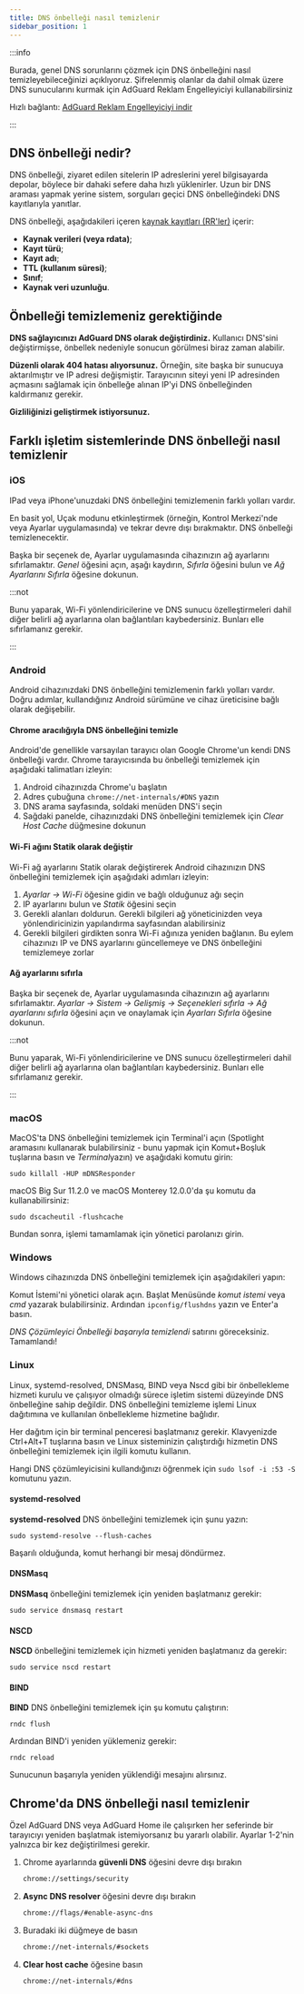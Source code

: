 ```yaml
---
title: DNS önbelleği nasıl temizlenir
sidebar_position: 1
---
```


:::info

Burada, genel DNS sorunlarını çözmek için DNS önbelleğini nasıl temizleyebileceğinizi açıklıyoruz. Şifrelenmiş olanlar da dahil olmak üzere DNS sunucularını kurmak için AdGuard Reklam Engelleyiciyi kullanabilirsiniz

Hızlı bağlantı: [AdGuard Reklam Engelleyiciyi indir](https://agrd.io/download-kb-adblock)

:::

## DNS önbelleği nedir?

DNS önbelleği, ziyaret edilen sitelerin IP adreslerini yerel bilgisayarda depolar, böylece bir dahaki sefere daha hızlı yüklenirler. Uzun bir DNS araması yapmak yerine sistem, sorguları geçici DNS önbelleğindeki DNS kayıtlarıyla yanıtlar.

DNS önbelleği, aşağıdakileri içeren [kaynak kayıtları (RR'ler)](https://en.wikipedia.org/wiki/Domain_Name_System#Resource_records) içerir:

- **Kaynak verileri (veya rdata)**;
- **Kayıt türü**;
- **Kayıt adı**;
- **TTL (kullanım süresi)**;
- **Sınıf**;
- **Kaynak veri uzunluğu**.

## Önbelleği temizlemeniz gerektiğinde

**DNS sağlayıcınızı AdGuard DNS olarak değiştirdiniz.** Kullanıcı DNS'sini değiştirmişse, önbellek nedeniyle sonucun görülmesi biraz zaman alabilir.

**Düzenli olarak 404 hatası alıyorsunuz.** Örneğin, site başka bir sunucuya aktarılmıştır ve IP adresi değişmiştir. Tarayıcının siteyi yeni IP adresinden açmasını sağlamak için önbelleğe alınan IP'yi DNS önbelleğinden kaldırmanız gerekir.

**Gizliliğinizi geliştirmek istiyorsunuz.**

## Farklı işletim sistemlerinde DNS önbelleği nasıl temizlenir

### iOS

IPad veya iPhone'unuzdaki DNS önbelleğini temizlemenin farklı yolları vardır.

En basit yol, Uçak modunu etkinleştirmek (örneğin, Kontrol Merkezi'nde veya Ayarlar uygulamasında) ve tekrar devre dışı bırakmaktır. DNS önbelleği temizlenecektir.

Başka bir seçenek de, Ayarlar uygulamasında cihazınızın ağ ayarlarını sıfırlamaktır. *Genel* öğesini açın, aşağı kaydırın, *Sıfırla* öğesini bulun ve *Ağ Ayarlarını Sıfırla* öğesine dokunun.

:::not

Bunu yaparak, Wi-Fi yönlendiricilerine ve DNS sunucu özelleştirmeleri dahil diğer belirli ağ ayarlarına olan bağlantıları kaybedersiniz. Bunları elle sıfırlamanız gerekir.

:::

### Android

Android cihazınızdaki DNS önbelleğini temizlemenin farklı yolları vardır. Doğru adımlar, kullandığınız Android sürümüne ve cihaz üreticisine bağlı olarak değişebilir.

#### Chrome aracılığıyla DNS önbelleğini temizle

Android'de genellikle varsayılan tarayıcı olan Google Chrome'un kendi DNS önbelleği vardır. Chrome tarayıcısında bu önbelleği temizlemek için aşağıdaki talimatları izleyin:

1. Android cihazınızda Chrome'u başlatın
1. Adres çubuğuna `chrome://net-internals/#DNS` yazın
1. DNS arama sayfasında, soldaki menüden DNS'i seçin
1. Sağdaki panelde, cihazınızdaki DNS önbelleğini temizlemek için *Clear Host Cache* düğmesine dokunun

#### Wi-Fi ağını Statik olarak değiştir

Wi-Fi ağ ayarlarını Statik olarak değiştirerek Android cihazınızın DNS önbelleğini temizlemek için aşağıdaki adımları izleyin:

1. *Ayarlar → Wi-Fi* öğesine gidin ve bağlı olduğunuz ağı seçin
1. IP ayarlarını bulun ve *Statik* öğesini seçin
1. Gerekli alanları doldurun. Gerekli bilgileri ağ yöneticinizden veya yönlendiricinizin yapılandırma sayfasından alabilirsiniz
1. Gerekli bilgileri girdikten sonra Wi-Fi ağınıza yeniden bağlanın. Bu eylem cihazınızı IP ve DNS ayarlarını güncellemeye ve DNS önbelleğini temizlemeye zorlar

#### Ağ ayarlarını sıfırla

Başka bir seçenek de, Ayarlar uygulamasında cihazınızın ağ ayarlarını sıfırlamaktır. *Ayarlar → Sistem → Gelişmiş → Seçenekleri sıfırla → Ağ ayarlarını sıfırla* öğesini açın ve onaylamak için *Ayarları Sıfırla* öğesine dokunun.

:::not

Bunu yaparak, Wi-Fi yönlendiricilerine ve DNS sunucu özelleştirmeleri dahil diğer belirli ağ ayarlarına olan bağlantıları kaybedersiniz. Bunları elle sıfırlamanız gerekir.

:::

### macOS

MacOS'ta DNS önbelleğini temizlemek için Terminal'i açın (Spotlight aramasını kullanarak bulabilirsiniz - bunu yapmak için Komut+Boşluk tuşlarına basın ve *Terminal*yazın) ve aşağıdaki komutu girin:

`sudo killall -HUP mDNSResponder`

macOS Big Sur 11.2.0 ve macOS Monterey 12.0.0'da şu komutu da kullanabilirsiniz:

`sudo dscacheutil -flushcache`

Bundan sonra, işlemi tamamlamak için yönetici parolanızı girin.

### Windows

Windows cihazınızda DNS önbelleğini temizlemek için aşağıdakileri yapın:

Komut İstemi'ni yönetici olarak açın. Başlat Menüsünde *komut istemi* veya *cmd* yazarak bulabilirsiniz. Ardından `ipconfig/flushdns` yazın ve Enter'a basın.

*DNS Çözümleyici Önbelleği başarıyla temizlendi* satırını göreceksiniz. Tamamlandı!

### Linux

Linux, systemd-resolved, DNSMasq, BIND veya Nscd gibi bir önbellekleme hizmeti kurulu ve çalışıyor olmadığı sürece işletim sistemi düzeyinde DNS önbelleğine sahip değildir. DNS önbelleğini temizleme işlemi Linux dağıtımına ve kullanılan önbellekleme hizmetine bağlıdır.

Her dağıtım için bir terminal penceresi başlatmanız gerekir. Klavyenizde Ctrl+Alt+T tuşlarına basın ve Linux sisteminizin çalıştırdığı hizmetin DNS önbelleğini temizlemek için ilgili komutu kullanın.

Hangi DNS çözümleyicisini kullandığınızı öğrenmek için `sudo lsof -i :53 -S` komutunu yazın.

#### systemd-resolved

**systemd-resolved** DNS önbelleğini temizlemek için şunu yazın:

`sudo systemd-resolve --flush-caches`

Başarılı olduğunda, komut herhangi bir mesaj döndürmez.

#### DNSMasq

**DNSMasq** önbelleğini temizlemek için yeniden başlatmanız gerekir:

`sudo service dnsmasq restart`

#### NSCD

**NSCD** önbelleğini temizlemek için hizmeti yeniden başlatmanız da gerekir:

`sudo service nscd restart`

#### BIND

**BIND** DNS önbelleğini temizlemek için şu komutu çalıştırın:

`rndc flush`

Ardından BIND'i yeniden yüklemeniz gerekir:

`rndc reload`

Sunucunun başarıyla yeniden yüklendiği mesajını alırsınız.

## Chrome'da DNS önbelleği nasıl temizlenir

Özel AdGuard DNS veya AdGuard Home ile çalışırken her seferinde bir tarayıcıyı yeniden başlatmak istemiyorsanız bu yararlı olabilir. Ayarlar 1-2'nin yalnızca bir kez değiştirilmesi gerekir.

1. Chrome ayarlarında **güvenli DNS** öğesini devre dışı bırakın

    ```bash
    chrome://settings/security
    ```

1. **Async DNS resolver** öğesini devre dışı bırakın

    ```bash
    chrome://flags/#enable-async-dns
    ```

1. Buradaki iki düğmeye de basın

    ```bash
    chrome://net-internals/#sockets
    ```

1. **Clear host cache** öğesine basın

    ```bash
    chrome://net-internals/#dns
    ```
